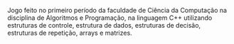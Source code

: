 Jogo feito no primeiro período da faculdade de Ciência da Computação na disciplina de Algoritmos e Programação, na linguagem C++ utilizando estruturas de controle, estrutura de dados, estruturas de decisão, estruturas de repetição, arrays e matrizes.